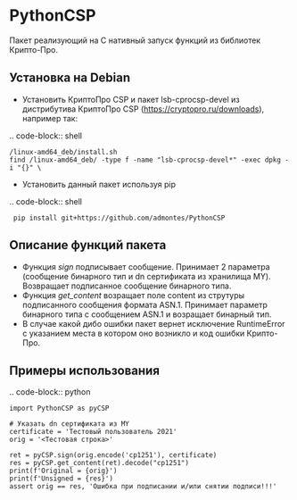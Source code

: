 PythonCSP
=========
Пакет реализующий на C нативный запуск функций из библиотек Крипто-Про.


Установка на Debian
-------------------
* Установить КриптоПро CSP и пакет lsb-cprocsp-devel из дистрибутива КриптоПро CSP (https://cryptopro.ru/downloads), например так:

.. code-block:: shell

    /linux-amd64_deb/install.sh    
    find /linux-amd64_deb/ -type f -name "lsb-cprocsp-devel*" -exec dpkg -i "{}" \

* Установить данный пакет используя pip 

.. code-block:: shell

     pip install git+https://github.com/admontes/PythonCSP
     
Описание функций пакета
-----------------------
* Функция *sign* подписывает сообщение. Принимает 2 параметра (сообщение бинарного тип и dn сертификата из хранилища MY). Возвращает подписанное сообщение бинарного типа.
* Функция *get_content* возращает поле content из струтуры подписанного сообщения формата ASN.1. Принимает параметр бинарного типа с сообщением ASN.1 и возращает бинарный тип.
* В случае какой дибо ошибки пакет вернет исключение RuntimeError с указанием места в котором оно возникло и код ошибки Крипто-Про.
     
Примеры использования
---------------------
.. code-block:: python

    import PythonCSP as pyCSP

    # Указать dn сертификата из MY
    certificate = 'Тестовый пользователь 2021'
    orig = '<Тестовая строка>'

    ret = pyCSP.sign(orig.encode('cp1251'), certificate)
    res = pyCSP.get_content(ret).decode("cp1251")
    print(f'Original = {orig}')
    print(f'Unsigned = {res}')
    assert orig == res, 'Ошибка при подписании и/или снятии подписи!!!'
